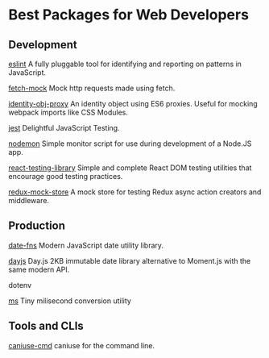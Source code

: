 # Best Packages for Web Developers

## Development

[eslint](https://github.com/eslint/eslint) A fully pluggable tool for identifying and reporting on patterns in JavaScript.

[fetch-mock](https://github.com/wheresrhys/fetch-mock) Mock http requests made using fetch.

[identity-obj-proxy](https://github.com/keyanzhang/identity-obj-proxy) An identity object using ES6 proxies. Useful for mocking webpack imports like CSS Modules.

[jest](https://github.com/facebook/jest) Delightful JavaScript Testing.

[nodemon](https://www.npmjs.com/package/nodemon) Simple monitor script for use during development of a Node.JS app.

[react-testing-library](https://github.com/kentcdodds/react-testing-library) Simple and complete React DOM testing utilities that encourage good testing practices.

[redux-mock-store](https://github.com/dmitry-zaets/redux-mock-store) A mock store for testing Redux async action creators and middleware.

## Production

[date-fns](https://github.com/date-fns/date-fns) Modern JavaScript date utility library.

[dayjs](https://github.com/iamkun/dayjs) Day.js 2KB immutable date library alternative to Moment.js with the same modern API.

dotenv

[ms](https://github.com/zeit/ms) Tiny milisecond conversion utility

## Tools and CLIs

[caniuse-cmd](https://www.npmjs.com/package/caniuse-cmd) caniuse for the command line.
